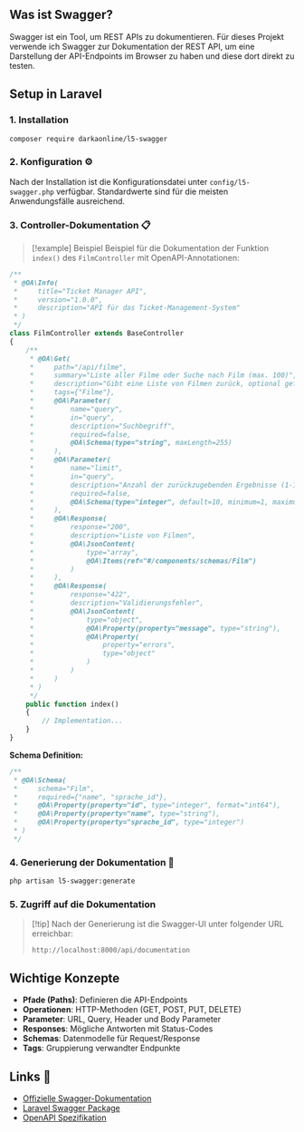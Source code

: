 ## Was ist Swagger?

Swagger ist ein Tool, um REST APIs zu dokumentieren. Für dieses Projekt verwende ich Swagger zur Dokumentation der REST API, um eine Darstellung der API-Endpoints im Browser zu haben und diese dort direkt zu testen.

## Setup in Laravel

### 1. Installation

```bash
composer require darkaonline/l5-swagger
```

### 2. Konfiguration ⚙️

Nach der Installation ist die Konfigurationsdatei unter `config/l5-swagger.php` verfügbar. Standardwerte sind für die meisten Anwendungsfälle ausreichend.

### 3. Controller-Dokumentation 📋

> [!example] Beispiel
> Beispiel für die Dokumentation der Funktion `index()` des `FilmController` mit OpenAPI-Annotationen:

```php
/**
 * @OA\Info(
 *     title="Ticket Manager API",
 *     version="1.0.0",
 *     description="API für das Ticket-Management-System"
 * )
 */
class FilmController extends BaseController
{
    /**
     * @OA\Get(
     *     path="/api/filme",
     *     summary="Liste aller Filme oder Suche nach Film (max. 100)",
     *     description="Gibt eine Liste von Filmen zurück, optional gefiltert durch einen Suchbegriff.",
     *     tags={"Filme"},
     *     @OA\Parameter(
     *         name="query",
     *         in="query",
     *         description="Suchbegriff",
     *         required=false,
     *         @OA\Schema(type="string", maxLength=255)
     *     ),
     *     @OA\Parameter(
     *         name="limit",
     *         in="query",
     *         description="Anzahl der zurückzugebenden Ergebnisse (1-100)",
     *         required=false,
     *         @OA\Schema(type="integer", default=10, minimum=1, maximum=100)
     *     ),
     *     @OA\Response(
     *         response="200",
     *         description="Liste von Filmen",
     *         @OA\JsonContent(
     *             type="array",
     *             @OA\Items(ref="#/components/schemas/Film")
     *         )
     *     ),
     *     @OA\Response(
     *         response="422",
     *         description="Validierungsfehler",
     *         @OA\JsonContent(
     *             type="object",
     *             @OA\Property(property="message", type="string"),
     *             @OA\Property(
     *                 property="errors",
     *                 type="object"
     *             )
     *         )
     *     )
     * )
     */
    public function index()
    {
        // Implementation...
    }
}
```

**Schema Definition:**

```php
/**
 * @OA\Schema(
 *     schema="Film",
 *     required={"name", "sprache_id"},
 *     @OA\Property(property="id", type="integer", format="int64"),
 *     @OA\Property(property="name", type="string"),
 *     @OA\Property(property="sprache_id", type="integer")
 * )
 */
```

### 4. Generierung der Dokumentation 🔄


```bash
php artisan l5-swagger:generate
```

### 5. Zugriff auf die Dokumentation

> [!tip] Nach der Generierung ist die Swagger-UI unter folgender URL erreichbar:
> 
> ```
> http://localhost:8000/api/documentation
> ```

## Wichtige Konzepte

- **Pfade (Paths)**: Definieren die API-Endpoints
- **Operationen**: HTTP-Methoden (GET, POST, PUT, DELETE)
- **Parameter**: URL, Query, Header und Body Parameter
- **Responses**: Mögliche Antworten mit Status-Codes
- **Schemas**: Datenmodelle für Request/Response
- **Tags**: Gruppierung verwandter Endpunkte

## Links 🔗

- [Offizielle Swagger-Dokumentation](https://swagger.io/docs/)
- [Laravel Swagger Package](https://github.com/DarkaOnLine/L5-Swagger)
- [OpenAPI Spezifikation](https://spec.openapis.org/oas/latest.html)